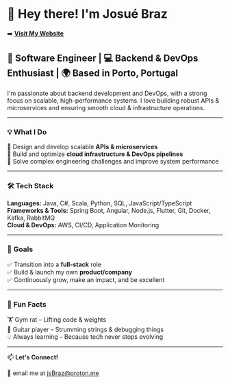 # 👋 **Hey there! I'm Josué Braz**  

➡️ **[Visit My Website](https://jsbraz.pt/)**  

## 🚀 **Software Engineer** | 💻 **Backend & DevOps Enthusiast** | 🌍 **Based in Porto, Portugal**

I'm passionate about backend development and DevOps, with a strong focus on scalable, high-performance systems. I love building robust APIs & microservices and ensuring smooth cloud & infrastructure operations.

---

### 💡 **What I Do**
🔹 Design and develop scalable **APIs & microservices**  
🔹 Build and optimize **cloud infrastructure & DevOps pipelines**  
🔹 Solve complex engineering challenges and improve system performance

---

### 🛠️ **Tech Stack**

**Languages:** Java, C#, Scala, Python, SQL, JavaScript/TypeScript  
**Frameworks & Tools:** Spring Boot, Angular, Node.js, Flutter, Git, Docker, Kafka, RabbitMQ  
**Cloud & DevOps:** AWS, CI/CD, Application Monitoring

---

### 🎯 **Goals**
✅ Transition into a **full-stack** role  
✅ Build & launch my own **product/company**  
✅ Continuously grow, make an impact, and be excellent

---

### 🎸 **Fun Facts**
🏋️ Gym rat – Lifting code & weights  
🎸 Guitar player – Strumming strings & debugging things  
💡 Always learning – Because tech never stops evolving

---

📫 **Let's Connect!**

🔹 email me at jsBraz@proton.me

